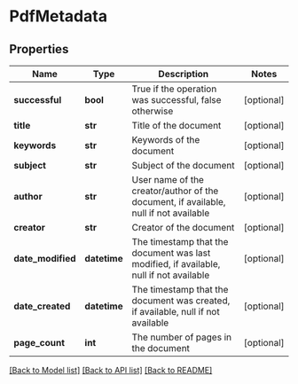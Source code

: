 # PdfMetadata

## Properties
Name | Type | Description | Notes
------------ | ------------- | ------------- | -------------
**successful** | **bool** | True if the operation was successful, false otherwise | [optional] 
**title** | **str** | Title of the document | [optional] 
**keywords** | **str** | Keywords of the document | [optional] 
**subject** | **str** | Subject of the document | [optional] 
**author** | **str** | User name of the creator/author of the document, if available, null if not available | [optional] 
**creator** | **str** | Creator of the document | [optional] 
**date_modified** | **datetime** | The timestamp that the document was last modified, if available, null if not available | [optional] 
**date_created** | **datetime** | The timestamp that the document was created, if available, null if not available | [optional] 
**page_count** | **int** | The number of pages in the document | [optional] 

[[Back to Model list]](../README.md#documentation-for-models) [[Back to API list]](../README.md#documentation-for-api-endpoints) [[Back to README]](../README.md)


